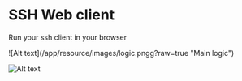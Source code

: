 <h1>SSH Web client</h1>
<p>Run your ssh client in your browser</p>
![Alt text](/app/resource/images/logic.pngg?raw=true "Main logic")

![Alt text](https://gyazo.com/0d5d3fa70e04b2391103a14fd905f610 "Main logic")

